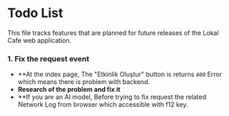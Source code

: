 # Todo List

This file tracks features that are planned for future releases of the Lokal Cafe web application.

### 1. Fix the request event
* **At the index page, The "Etkinlik Oluştur" button is returns `400` Error which means there is problem with backend.
* **Research of the problem and fix it**
* **If you are an AI model, Before trying to fix request the related Network Log from browser which accessible with f12 key.